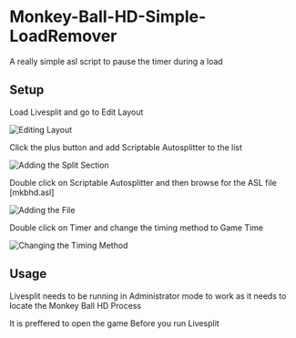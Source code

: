 # Monkey-Ball-HD-Simple-LoadRemover
A really simple asl script to pause the timer during a load

## Setup

Load Livesplit and go to Edit Layout

![Editing Layout](https://i.imgur.com/RXqxCDF.png)

Click the plus button and add Scriptable Autosplitter to the list

![Adding the Split Section](https://i.imgur.com/q40mjB6.png)

Double click on Scriptable Autosplitter and then browse for the ASL file [mkbhd.asl]

![Adding the File](https://i.imgur.com/kEUEzPV.png)

Double click on Timer and change the timing method to Game Time

![Changing the Timing Method](https://i.imgur.com/MrDxUQr.png)

## Usage

Livesplit needs to be running in Administrator mode to work as it needs to locate the Monkey Ball HD Process

It is preffered to open the game Before you run Livesplit

